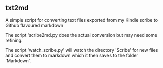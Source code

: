 ## txt2md

A simple script for converting text files exported from my Kindle scribe to Github flavoured markdown

The script 'scribe2md.py does the actual conversion but may need some refining.

The script 'watch_scribe.py' will watch the directory 'Scribe' for new files and convert them to markdown which it then saves to the folder 'Markdown'.
